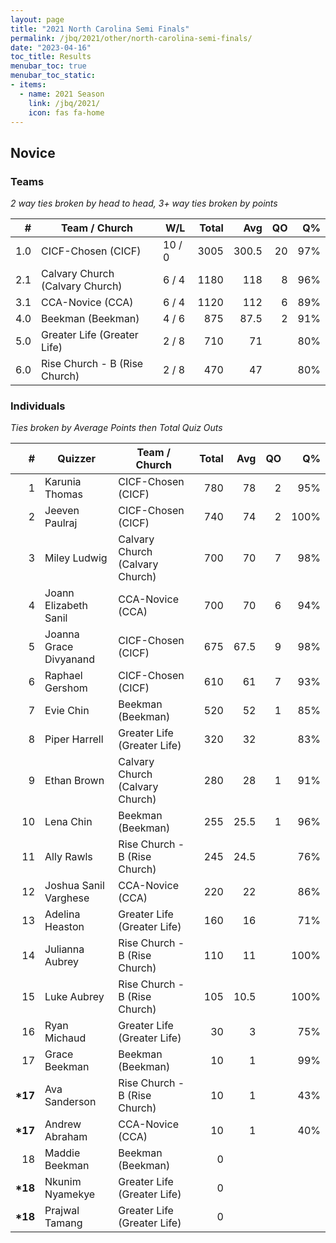 ```yaml
---
layout: page
title: "2021 North Carolina Semi Finals"
permalink: /jbq/2021/other/north-carolina-semi-finals/
date: "2023-04-16"
toc_title: Results
menubar_toc: true
menubar_toc_static:
- items:
  - name: 2021 Season
    link: /jbq/2021/
    icon: fas fa-home
---
```


## Novice

### Teams

*2 way ties broken by head to head, 3+ way ties broken by points*

| #   | Team / Church                   | W/L    | Total | Avg   | QO | Q%  |
|----:|---------------------------------|--------|------:|------:|---:|----:|
| 1.0 | CICF-Chosen (CICF)              | 10 / 0 | 3005  | 300.5 | 20 | 97% |
| 2.1 | Calvary Church (Calvary Church) | 6 / 4  | 1180  | 118   | 8  | 96% |
| 3.1 | CCA-Novice (CCA)                | 6 / 4  | 1120  | 112   | 6  | 89% |
| 4.0 | Beekman (Beekman)               | 4 / 6  | 875   | 87.5  | 2  | 91% |
| 5.0 | Greater Life (Greater Life)     | 2 / 8  | 710   | 71    |    | 80% |
| 6.0 | Rise Church - B (Rise Church)   | 2 / 8  | 470   | 47    |    | 80% |

### Individuals

*Ties broken by Average Points then Total Quiz Outs*

| #        | Quizzer                | Team / Church                   | Total | Avg  | QO | Q%   |
|---------:|------------------------|---------------------------------|------:|-----:|---:|-----:|
| 1        | Karunia Thomas         | CICF-Chosen (CICF)              | 780   | 78   | 2  | 95%  |
| 2        | Jeeven Paulraj         | CICF-Chosen (CICF)              | 740   | 74   | 2  | 100% |
| 3        | Miley Ludwig           | Calvary Church (Calvary Church) | 700   | 70   | 7  | 98%  |
| 4        | Joann Elizabeth Sanil  | CCA-Novice (CCA)                | 700   | 70   | 6  | 94%  |
| 5        | Joanna Grace Divyanand | CICF-Chosen (CICF)              | 675   | 67.5 | 9  | 98%  |
| 6        | Raphael Gershom        | CICF-Chosen (CICF)              | 610   | 61   | 7  | 93%  |
| 7        | Evie Chin              | Beekman (Beekman)               | 520   | 52   | 1  | 85%  |
| 8        | Piper Harrell          | Greater Life (Greater Life)     | 320   | 32   |    | 83%  |
| 9        | Ethan Brown            | Calvary Church (Calvary Church) | 280   | 28   | 1  | 91%  |
| 10       | Lena Chin              | Beekman (Beekman)               | 255   | 25.5 | 1  | 96%  |
| 11       | Ally Rawls             | Rise Church - B (Rise Church)   | 245   | 24.5 |    | 76%  |
| 12       | Joshua Sanil Varghese  | CCA-Novice (CCA)                | 220   | 22   |    | 86%  |
| 13       | Adelina Heaston        | Greater Life (Greater Life)     | 160   | 16   |    | 71%  |
| 14       | Julianna Aubrey        | Rise Church - B (Rise Church)   | 110   | 11   |    | 100% |
| 15       | Luke Aubrey            | Rise Church - B (Rise Church)   | 105   | 10.5 |    | 100% |
| 16       | Ryan Michaud           | Greater Life (Greater Life)     | 30    | 3    |    | 75%  |
| 17       | Grace Beekman          | Beekman (Beekman)               | 10    | 1    |    | 99%  |
| **\*17** | Ava Sanderson          | Rise Church - B (Rise Church)   | 10    | 1    |    | 43%  |
| **\*17** | Andrew Abraham         | CCA-Novice (CCA)                | 10    | 1    |    | 40%  |
| 18       | Maddie Beekman         | Beekman (Beekman)               | 0     |      |    |      |
| **\*18** | Nkunim Nyamekye        | Greater Life (Greater Life)     | 0     |      |    |      |
| **\*18** | Prajwal Tamang         | Greater Life (Greater Life)     | 0     |      |    |      |


